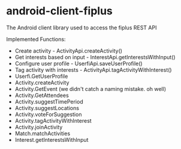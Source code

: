 android-client-fiplus
=====================

The Android client library used to access the fiplus REST API

Implemented Functions:
* Create activity - ActivityApi.createActivity()
* Get interests based on input - InterestApi.getInterestsWithInput()
* Configure user profile - UserfiApi.saveUserProfile()
* Tag activity with interests - ActivityApi.tagActivityWithInterest()
* Userfi.GetUserProfile
* Activity.createActivity
* Activity.GetEvent (we didn't catch a naming mistake. oh well)
* Activity.GetAttendees
* Activity.suggestTimePeriod
* Activity.suggestLocations
* Activity.voteForSuggestion
* Activity.tagActivityWithInterest
* Activity.joinActivity
* Match.matchActivities
* Interest.getInterestsWithInput

